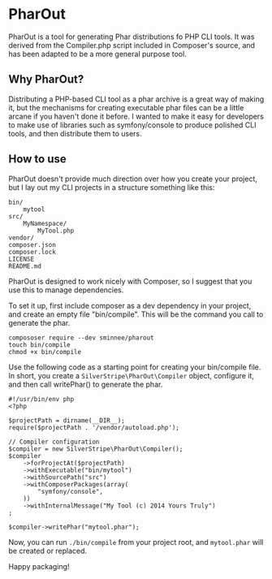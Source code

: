PharOut
=======

PharOut is a tool for generating Phar distributions fo PHP CLI tools. It was derived from the Compiler.php script included in Composer's source, and has been adapted to be a more general purpose tool.

Why PharOut?
------------

Distributing a PHP-based CLI tool as a phar archive is a great way of making it, but the mechanisms for creating executable phar files can be a little arcane if you haven't done it before. I wanted to make it easy for developers to make use of libraries such as symfony/console to produce polished CLI tools, and then distribute them to users.

How to use
----------

PharOut doesn't provide much direction over how you create your project, but I lay out my CLI projects in a structure something like this:

    bin/
        mytool
    src/
        MyNamespace/
            MyTool.php
    vendor/
    composer.json
    composer.lock
    LICENSE
    README.md

PharOut is designed to work nicely with Composer, so I suggest that you use this to manage dependencies.

To set it up, first include composer as a dev dependency in your project, and create an empty file "bin/compile". This will be the command you call to generate the phar.

    compososer require --dev sminnee/pharout
    touch bin/compile
    chmod +x bin/compile

Use the following code as a starting point for creating your bin/compile file. In short, you create a `SilverStripe\PharOut\Compiler` object, configure it, and then call writePhar() to generate the phar.

    #!/usr/bin/env php
    <?php

    $projectPath = dirname(__DIR__);
    require($projectPath . '/vendor/autoload.php');

    // Compiler configuration
    $compiler = new SilverStripe\PharOut\Compiler();
    $compiler
        ->forProjectAt($projectPath)
        ->withExecutable("bin/mytool")
        ->withSourcePath("src")
        ->withComposerPackages(array(
            "symfony/console",
        ))
        ->withInternalMessage("My Tool (c) 2014 Yours Truly")
    ;

    $compiler->writePhar("mytool.phar");

Now, you can run `./bin/compile` from your project root, and `mytool.phar` will be created or replaced.

Happy packaging!